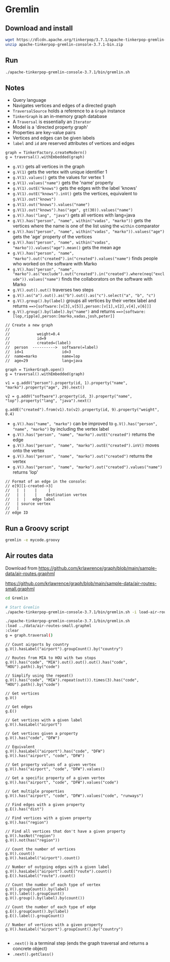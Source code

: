 # Gremlin

## Download and install

```bash
wget https://dlcdn.apache.org/tinkerpop/3.7.1/apache-tinkerpop-gremlin-console-3.7.1-bin.zip
unzip apache-tinkerpop-gremlin-console-3.7.1-bin.zip
```

## Run

```bash
./apache-tinkerpop-gremlin-console-3.7.1/bin/gremlin.sh
```

## Notes

- Query language
- Navigates vertices and edges of a directed graph
- `TraversalSource` holds a reference to a `Graph` instance
- `TinkerGraph` is an in-memory graph database
- A `Traversal` is essentially an `Iterator`
- Model is a 'directed property graph'
- Properties are key-value pairs
- Vertices and edges can be given labels
- `label` and `id` are reserved attributes of vertices and edges

```
graph = TinkerFactory.createModern()
g = traversal().withEmbedded(graph)
```

- `g.V()` gets all vertices in the graph
- `g.V(1)` gets the vertex with unique identifier 1
- `g.V(1).values()` gets the values for vertex 1
- `g.V(1).values("name")` gets the 'name' property
- `g.V(1).outE("knows")` gets the edges with the label 'knows'
- `g.V(1).outE("knows").inV()` gets the vertices, equivalent to `g.V(1).out("knows")`
- `g.V(1).out("knows").values("name")`
- `g.V(1).out("knows").has("age", gt(30)).values("name")`
- `g.V().has("lang", "java")` gets all vertices with lang=java
- `g.V().has("person", "name", within("vadas", "marko"))` gets the vertices where the name is one of the list using the `within` comparator
- `g.V().has("person", "name", within("vadas", "marko")).values("age")` gets the 'age' property of the vertices
- `g.V().has("person", "name", within("vadas", "marko")).values("age").mean()` gets the mean age
- `g.V().has("person", "name", "marko").out("created").in("created").values("name")` finds people who worked on the software with Marko
- `g.V().has("person", "name", "marko").as("exclude").out("created").in("created").where(neq("exclude")).values("name")` finds the collaborators on the software with Marko
- `g.V().out().out()` traverses two steps
- `g.V().as("a").out().as("b").out().as("c").select("a", "b", "c")`
- `g.V().group().by(label)` groups all vertices by their vertex label and returns `==>[software:[v[3],v[5]],person:[v[1],v[2],v[4],v[6]]]`
- `g.V().group().by(label).by("name")` and returns `==>[software:[lop,ripple],person:[marko,vadas,josh,peter]]`

```
// Create a new graph
// 
//            weight=0.4
//            id=9
//            created=(label)
//  person  ---------->  software(=label)
//  id=1                 id=3
//  name=marko           name=lop
//  age=29               lang=java

graph = TinkerGraph.open()
g = traversal().withEmbedded(graph)

v1 = g.addV("person").property(id, 1).property("name", "marko").property("age", 29).next()

v2 = g.addV("software").property(id, 3).property("name", "lop").property("lang", "java").next()

g.addE("created").from(v1).to(v2).property(id, 9).property("weight", 0.4)
```

- `g.V().has("name", "marko")` can be improved to `g.V().has("person", "name", "marko")` by including the vertex label
- `g.V().has("person", "name", "marko").outE("created")` returns the edge
- `g.V().has("person", "name", "marko").outE("created").inV()` moves onto the vertex
- `g.V().has("person", "name", "marko").out("created")` returns the vertex
- `g.V().has("person", "name", "marko").out("created").values("name")` returns 'lop'

```
// Format of an edge in the console:
// e[9][1-created->3]
//   |  |    |     |
//   |  |    |    destination vertex
//   |  |   edge label
//   | source vertex
//   |
// edge ID
```

## Run a Groovy script

```bash
gremlin -e mycode.groovy
```

## Air routes data

Download from https://github.com/krlawrence/graph/blob/main/sample-data/air-routes.graphml

https://github.com/krlawrence/graph/blob/main/sample-data/air-routes-small.graphml

```bash
cd Gremlin

# Start Gremlin
./apache-tinkerpop-gremlin-console-3.7.1/bin/gremlin.sh -i load-air-routes-graph.groovy
```

```bash
./apache-tinkerpop-gremlin-console-3.7.1/bin/gremlin.sh
:load ../data/air-routes-small.graphml
:clear
g = graph.traversal()
```

```
// Count airports by country
g.V().hasLabel("airport").groupCount().by("country")

// Routes from MIA to HOU with two stops
g.V().has("code", "MIA").out().out().out().has("code", "HOU").path().by("code")

// Simplify using the repeat()
g.V().has("code", "MIA").repeat(out()).times(3).has("code", "HOU").path().by("code")

// Get vertices
g.V()

// Get edges
g.E()

// Get vertices with a given label
g.V().hasLabel("airport")

// Get vertices given a property
g.V().has("code", "DFW")

// Equivalent
g.V().hasLabel("airport").has("code", "DFW")
g.V().has("airport", "code", "DFW")

// Get property values of a given vertex
g.V().has("airport", "code", "DFW").values()

// Get a specific property of a given vertex
g.V().has("airport", "code", "DFW").values("code")

// Get multiple properties
g.V().has("airport", "code", "DFW").values("code", "runways")

// Find edges with a given property
g.E().has("dist")

// Find vertices with a given property
g.V().has("region")

// Find all vertices that don't have a given property
g.V().hasNot("region")
g.V().not(has("region"))

// Count the number of vertices
g.V().count()
g.V().hasLabel("airport").count()

// Number of outgoing edges with a given label
g.V().hasLabel("airport").outE("route").count()
g.E().hasLabel("route").count()

// Count the number of each type of vertex
g.V().groupCount().by(label)
g.V().label().groupCount()
g.V().group().by(label).by(count())

// Count the number of each type of edge
g.E().groupCount().by(label)
g.E().label().groupCount()

// Number of vertices with a given property
g.V().hasLabel("airport").groupCount().by("country")


```

- `.next()` is a terminal step (ends the graph traversal and returns a concrete object)
- `.next().getClass()`